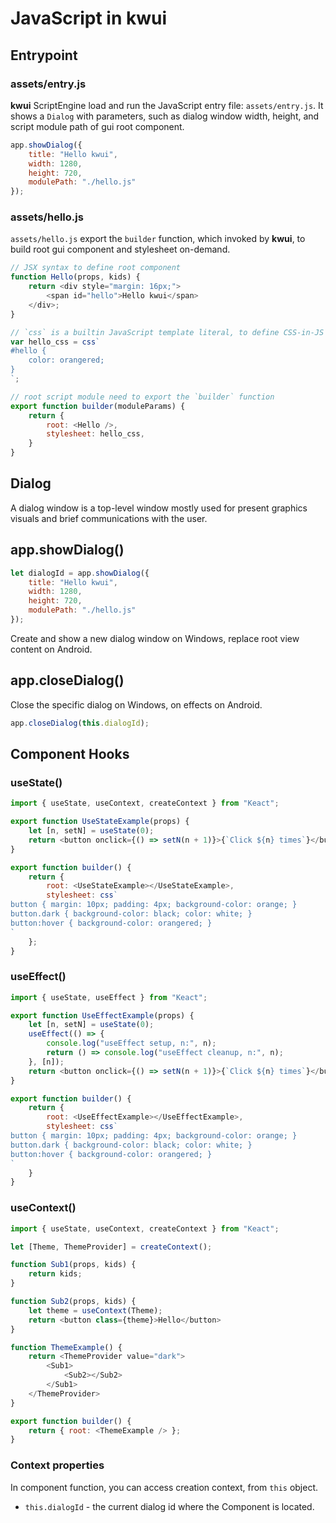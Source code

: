 # JavaScript in kwui

## Entrypoint

### assets/entry.js

**kwui** ScriptEngine load and run the JavaScript entry file: `assets/entry.js`. It shows a `Dialog` with parameters, such as dialog window width, height, and script module path of gui root component.
```javascript
app.showDialog({
	title: "Hello kwui",
    width: 1280,
    height: 720,
	modulePath: "./hello.js"
});

```

### assets/hello.js

`assets/hello.js` export the `builder` function, which invoked by **kwui**, to build root gui component and stylesheet on-demand.

```javascript
// JSX syntax to define root component
function Hello(props, kids) {
	return <div style="margin: 16px;">
		<span id="hello">Hello kwui</span>
	</div>;
}

// `css` is a builtin JavaScript template literal, to define CSS-in-JS
var hello_css = css`
#hello {
    color: orangered;
}
`;

// root script module need to export the `builder` function
export function builder(moduleParams) {
	return {
		root: <Hello />,
		stylesheet: hello_css,
	}
}
```

## Dialog

A dialog window is a top-level window mostly used for present graphics visuals and brief communications with the user.

## app.showDialog()
```javascript
let dialogId = app.showDialog({
	title: "Hello kwui",
    width: 1280,
    height: 720,
	modulePath: "./hello.js"
});
```
Create and show a new dialog window on Windows, replace root view content on Android.

## app.closeDialog()

Close the specific dialog on Windows, on effects on Android.

```javascript
app.closeDialog(this.dialogId);
```

## Component Hooks

### useState()

```javascript
import { useState, useContext, createContext } from "Keact";

export function UseStateExample(props) {
	let [n, setN] = useState(0);
	return <button onclick={() => setN(n + 1)}>{`Click ${n} times`}</button>;
}

export function builder() {
	return {
		root: <UseStateExample></UseStateExample>,
		stylesheet: css`
button { margin: 10px; padding: 4px; background-color: orange; }
button.dark { background-color: black; color: white; }
button:hover { background-color: orangered; }
`
	};
}
```

### useEffect()

```javascript
import { useState, useEffect } from "Keact";

export function UseEffectExample(props) {
	let [n, setN] = useState(0);
	useEffect(() => {
		console.log("useEffect setup, n:", n);
		return () => console.log("useEffect cleanup, n:", n);
	}, [n]);
	return <button onclick={() => setN(n + 1)}>{`Click ${n} times`}</button>;
}

export function builder() {
	return {
		root: <UseEffectExample></UseEffectExample>,
		stylesheet: css`
button { margin: 10px; padding: 4px; background-color: orange; }
button.dark { background-color: black; color: white; }
button:hover { background-color: orangered; }
`
	}
}
```

### useContext()

```javascript
import { useState, useContext, createContext } from "Keact";

let [Theme, ThemeProvider] = createContext();

function Sub1(props, kids) {
	return kids;
}

function Sub2(props, kids) {
	let theme = useContext(Theme);
	return <button class={theme}>Hello</button>
}

function ThemeExample() {
	return <ThemeProvider value="dark">
		<Sub1>
			<Sub2></Sub2>
		</Sub1>
	</ThemeProvider>
}

export function builder() {
	return { root: <ThemeExample /> };
}
```

### Context properties

In component function, you can access creation context, from `this` object.

- `this.dialogId` - the current dialog id where the Component is located.

